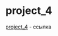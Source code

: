 # project_4

[project_4](https://maxchernyakovich.github.io/project_4/src/index.html "сайт") - ссылка 
